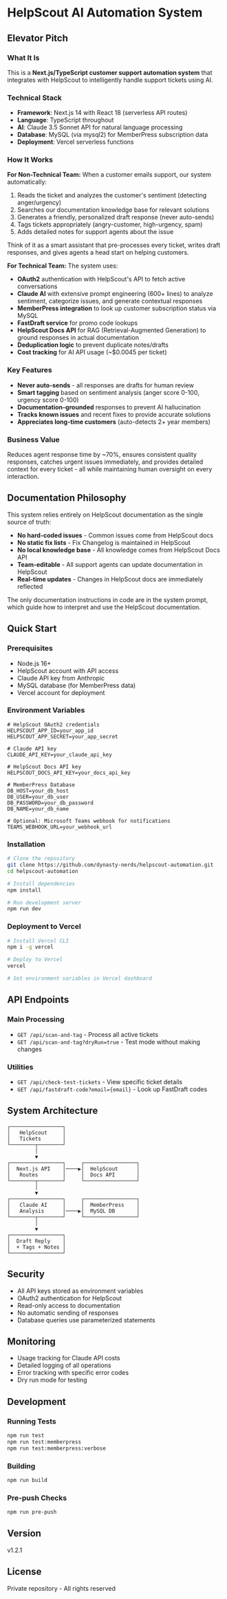 # HelpScout AI Automation System

## Elevator Pitch

### What It Is
This is a **Next.js/TypeScript customer support automation system** that integrates with HelpScout to intelligently handle support tickets using AI.

### Technical Stack
- **Framework**: Next.js 14 with React 18 (serverless API routes)
- **Language**: TypeScript throughout
- **AI**: Claude 3.5 Sonnet API for natural language processing
- **Database**: MySQL (via mysql2) for MemberPress subscription data
- **Deployment**: Vercel serverless functions

### How It Works

**For Non-Technical Team:**
When a customer emails support, our system automatically:
1. Reads the ticket and analyzes the customer's sentiment (detecting anger/urgency)
2. Searches our documentation knowledge base for relevant solutions
3. Generates a friendly, personalized draft response (never auto-sends)
4. Tags tickets appropriately (angry-customer, high-urgency, spam)
5. Adds detailed notes for support agents about the issue

Think of it as a smart assistant that pre-processes every ticket, writes draft responses, and gives agents a head start on helping customers.

**For Technical Team:**
The system uses:
- **OAuth2** authentication with HelpScout's API to fetch active conversations
- **Claude AI** with extensive prompt engineering (600+ lines) to analyze sentiment, categorize issues, and generate contextual responses
- **MemberPress integration** to look up customer subscription status via MySQL
- **FastDraft service** for promo code lookups
- **HelpScout Docs API** for RAG (Retrieval-Augmented Generation) to ground responses in actual documentation
- **Deduplication logic** to prevent duplicate notes/drafts
- **Cost tracking** for AI API usage (~$0.0045 per ticket)

### Key Features
- **Never auto-sends** - all responses are drafts for human review
- **Smart tagging** based on sentiment analysis (anger score 0-100, urgency score 0-100)
- **Documentation-grounded** responses to prevent AI hallucination
- **Tracks known issues** and recent fixes to provide accurate solutions
- **Appreciates long-time customers** (auto-detects 2+ year members)

### Business Value
Reduces agent response time by ~70%, ensures consistent quality responses, catches urgent issues immediately, and provides detailed context for every ticket - all while maintaining human oversight on every interaction.

## Documentation Philosophy

This system relies entirely on HelpScout documentation as the single source of truth:
- **No hard-coded issues** - Common issues come from HelpScout docs
- **No static fix lists** - Fix Changelog is maintained in HelpScout
- **No local knowledge base** - All knowledge comes from HelpScout Docs API
- **Team-editable** - All support agents can update documentation in HelpScout
- **Real-time updates** - Changes in HelpScout docs are immediately reflected

The only documentation instructions in code are in the system prompt, which guide how to interpret and use the HelpScout documentation.

## Quick Start

### Prerequisites
- Node.js 16+
- HelpScout account with API access
- Claude API key from Anthropic
- MySQL database (for MemberPress data)
- Vercel account for deployment

### Environment Variables
```env
# HelpScout OAuth2 credentials
HELPSCOUT_APP_ID=your_app_id
HELPSCOUT_APP_SECRET=your_app_secret

# Claude API key
CLAUDE_API_KEY=your_claude_api_key

# HelpScout Docs API key
HELPSCOUT_DOCS_API_KEY=your_docs_api_key

# MemberPress Database
DB_HOST=your_db_host
DB_USER=your_db_user
DB_PASSWORD=your_db_password
DB_NAME=your_db_name

# Optional: Microsoft Teams webhook for notifications
TEAMS_WEBHOOK_URL=your_webhook_url
```

### Installation
```bash
# Clone the repository
git clone https://github.com/dynasty-nerds/helpscout-automation.git
cd helpscout-automation

# Install dependencies
npm install

# Run development server
npm run dev
```

### Deployment to Vercel
```bash
# Install Vercel CLI
npm i -g vercel

# Deploy to Vercel
vercel

# Set environment variables in Vercel dashboard
```

## API Endpoints

### Main Processing
- `GET /api/scan-and-tag` - Process all active tickets
- `GET /api/scan-and-tag?dryRun=true` - Test mode without making changes

### Utilities
- `GET /api/check-test-tickets` - View specific ticket details
- `GET /api/fastdraft-code?email={email}` - Look up FastDraft codes

## System Architecture

```
┌─────────────────┐
│   HelpScout     │
│   Tickets       │
└────────┬────────┘
         │
         ▼
┌─────────────────┐     ┌─────────────────┐
│  Next.js API    │────▶│  HelpScout      │
│   Routes        │     │  Docs API       │
└────────┬────────┘     └─────────────────┘
         │
         ▼
┌─────────────────┐     ┌─────────────────┐
│   Claude AI     │     │  MemberPress    │
│   Analysis      │────▶│  MySQL DB       │
└────────┬────────┘     └─────────────────┘
         │
         ▼
┌─────────────────┐
│  Draft Reply    │
│  + Tags + Notes │
└─────────────────┘
```

## Security
- All API keys stored as environment variables
- OAuth2 authentication for HelpScout
- Read-only access to documentation
- No automatic sending of responses
- Database queries use parameterized statements

## Monitoring
- Usage tracking for Claude API costs
- Detailed logging of all operations
- Error tracking with specific error codes
- Dry run mode for testing

## Development

### Running Tests
```bash
npm run test
npm run test:memberpress
npm run test:memberpress:verbose
```

### Building
```bash
npm run build
```

### Pre-push Checks
```bash
npm run pre-push
```

## Version
v1.2.1

## License
Private repository - All rights reserved